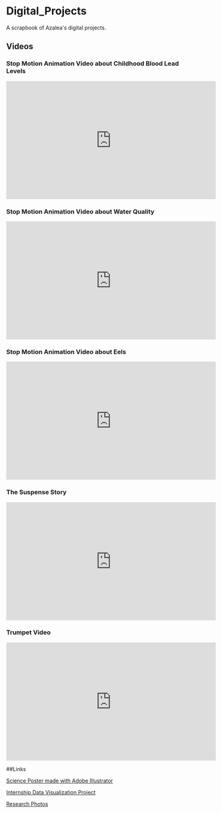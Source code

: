 # Digital_Projects
A scrapbook of Azalea's digital projects.

## Videos

### Stop Motion Animation Video about Childhood Blood Lead Levels

<iframe width="560" height="315" src="https://www.youtube.com/embed/y6pEInI5c6Y" title="YouTube video player" frameborder="0" allow="accelerometer; autoplay; clipboard-write; encrypted-media; gyroscope; picture-in-picture" allowfullscreen></iframe>

### Stop Motion Animation Video about Water Quality

<iframe width="560" height="315" src="https://www.youtube.com/embed/8FeMR5Re2gk" title="YouTube video player" frameborder="0" allow="accelerometer; autoplay; clipboard-write; encrypted-media; gyroscope; picture-in-picture" allowfullscreen></iframe>

### Stop Motion Animation Video about Eels

<iframe width="560" height="315" src="https://www.youtube.com/embed/i-apdhHfmlk" title="YouTube video player" frameborder="0" allow="accelerometer; autoplay; clipboard-write; encrypted-media; gyroscope; picture-in-picture" allowfullscreen></iframe>

### The Suspense Story

<iframe width="560" height="315" src="https://www.youtube.com/embed/i2WUxdm7g3A" title="YouTube video player" frameborder="0" allow="accelerometer; autoplay; clipboard-write; encrypted-media; gyroscope; picture-in-picture" allowfullscreen></iframe>

### Trumpet Video

<iframe width="560" height="315" src="https://www.youtube.com/embed/GA7YSyHe40o" title="YouTube video player" frameborder="0" allow="accelerometer; autoplay; clipboard-write; encrypted-media; gyroscope; picture-in-picture" allowfullscreen></iframe>

##Links

[Science Poster made with Adobe Illustrator](https://drive.google.com/file/d/1SVDEWnF36e1Xg6dsyI0ETl8NE0nQ5Gm5/view?usp=sharing)

[Internship Data Visualization Project](https://azaleambailey.github.io/Other_Species/)

[Research Photos](https://azaleambailey.github.io/portfolio/)

